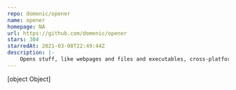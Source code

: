 ```yaml
---
repo: domenic/opener
name: opener
homepage: NA
url: https://github.com/domenic/opener
stars: 304
starredAt: 2021-03-08T22:49:44Z
description: |-
    Opens stuff, like webpages and files and executables, cross-platform
---
```


[object Object]
